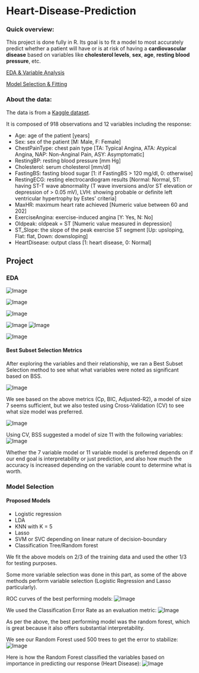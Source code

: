 # Heart-Disease-Prediction

### Quick overview:
This project is done fully in R. Its goal is to fit a model to most accurately predict whether a patient will have or is at risk of having a **cardiovascular disease** based on variables like **cholesterol levels**, **sex**, **age**, **resting blood pressure**, etc.

[EDA & Variable Analysis](https://github.com/ckelaid/Heart-Disease-Prediction/blob/main/Heart-Disease---Analysis-2.pdf)

[Model Selection & Fitting](https://github.com/ckelaid/Heart-Disease-Prediction/blob/main/Hear-Disease---Model-Fitting-2.pdf)

### About the data:
The data is from a [Kaggle dataset](https://www.kaggle.com/fedesoriano/heart-failure-prediction?select=heart.csv).

It is composed of 918 observations and 12 variables including the response:
- Age: age of the patient [years]
- Sex: sex of the patient [M: Male, F: Female]
- ChestPainType: chest pain type [TA: Typical Angina, ATA: Atypical Angina, NAP: Non-Anginal Pain, ASY: Asymptomatic]
- RestingBP: resting blood pressure [mm Hg]
- Cholesterol: serum cholesterol [mm/dl]
- FastingBS: fasting blood sugar [1: if FastingBS > 120 mg/dl, 0: otherwise]
- RestingECG: resting electrocardiogram results [Normal: Normal, ST: having ST-T wave abnormality (T wave inversions and/or ST elevation or depression of > 0.05 mV), LVH: showing probable or definite left ventricular hypertrophy by Estes' criteria]
- MaxHR: maximum heart rate achieved [Numeric value between 60 and 202]
- ExerciseAngina: exercise-induced angina [Y: Yes, N: No]
- Oldpeak: oldpeak = ST [Numeric value measured in depression]
- ST_Slope: the slope of the peak exercise ST segment [Up: upsloping, Flat: flat, Down: downsloping]
- HeartDisease: output class [1: heart disease, 0: Normal]

## Project

### EDA

![Image](sex_dist2.png)

![Image](output_sex_based.png)

![Image](resting_vs_chestPainType2.png) 

![Image](output_age_based.png) ![Image](age_vs_chestPainType_Sex.png) 

![Image](chestPainType_output_based.png)


#### Best Subset Selection Metrics

After exploring the variables and their relationship, we ran a Best Subset Selection method to see what what variables were noted as significant based on BSS.

![Image](BSS_cp_bic_ajr2.png)

We see based on the above metrics (Cp, BIC, Adjusted-R2), a model of size 7 seems sufficient, but we also tested using Cross-Validation (CV) to see what size model was preferred.

![Image](BSS_modeSize_CVerror.png)

Using CV, BSS suggested a model of size 11 with the following variables:
![Image](BSS_11_var_model.png)

Whether the 7 variable model or 11 variable model is preferred depends on if our end goal is interpretability or just prediction, and also how much the accuracy is increased depending on the variable count to determine what is worth.

### Model Selection

#### Proposed Models
- Logistic regression
- LDA
- KNN with K = 5
- Lasso
- SVM or SVC depending on linear nature of decision-boundary
- Classification Tree/Random forest

We fit the above models on 2/3 of the training data and used the other 1/3 for testing purposes.

Some more variable selection was done in this part, as some of the above methods perform variable selection (Logistic Regression and Lasso particularly).

ROC curves of the best performing models:
![Image](ROC.png)

We used the Classification Error Rate as an evaluation metric:
![Image](test_MSE.png)

As per the above, the best performing model was the random forest, which is great because it also offers substantial interpretability. 

We see our Random Forest used 500 trees to get the error to stabilize:
![Image](rndm_forest_numTrees.png)

Here is how the Random Forest classified the variables based on importance in predicting our response (Heart Disease):
![Image](rndm_forest_impVars.png)
